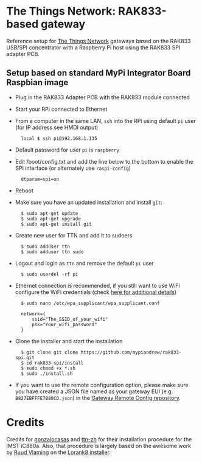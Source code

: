 # The Things Network: RAK833-based gateway

Reference setup for [The Things Network](http://thethingsnetwork.org/) gateways based on the RAK833 USB/SPI concentrator with a Raspberry Pi host using the RAK833 SPI adapter PCB.

## Setup based on standard MyPi Integrator Board Raspbian image

- Plug in the RAK833 Adapter PCB with the RAK833 module connected
- Start your RPi connected to Ethernet
- From a computer in the same LAN, `ssh` into the RPi using default `pi` user (for IP address see HMDI output)

        local $ ssh pi@192.168.1.135

- Default password  for user `pi` is `raspberry`
- Edit /boot/config.txt and add the line below to the bottom to enable the SPI interface (or alternately use `raspi-config`) 

        dtparam=spi=on
        
- Reboot
- Make sure you have an updated installation and install `git`:

        $ sudo apt-get update
        $ sudo apt-get upgrade
        $ sudo apt-get install git

- Create new user for TTN and add it to sudoers

        $ sudo adduser ttn
        $ sudo adduser ttn sudo

- Logout and login as `ttn` and remove the default `pi` user

        $ sudo userdel -rf pi

- Ethernet connection is recommended, if you still want to use WiFi configure the WiFi credentials (check [here for additional details](https://www.raspberrypi.org/documentation/configuration/wireless/wireless-cli.md))

        $ sudo nano /etc/wpa_supplicant/wpa_supplicant.conf

        network={
            ssid="The_SSID_of_your_wifi"
            psk="Your_wifi_password"
        }

- Clone the installer and start the installation

        $ git clone git clone https://github.com/mypiandrew/rak833-spi.git
        $ cd rak833-spi/install
        $ sudo chmod +x *.sh
        $ sudo ./install.sh

- If you want to use the remote configuration option, please make sure you have created a JSON file named as your gateway EUI (e.g. `B827EBFFFE7B80CD.json`) in the [Gateway Remote Config repository](https://github.com/ttn-zh/gateway-remote-config).



# Credits

Credits for [gonzalocasas](https://github.com/gonzalocasas) and [ttn-zh](https://github.com/ttn-zh) for their installation procedure for the IMST iC880a. Also, that procedure is largely based on the awesome work by [Ruud Vlaming](https://github.com/devlaam) on the [Lorank8 installer](https://github.com/Ideetron/Lorank).
